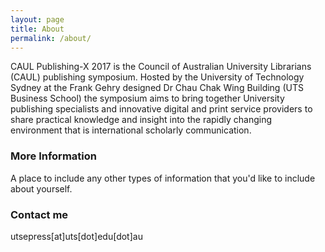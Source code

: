 ```yaml
---
layout: page
title: About
permalink: /about/
---
```


CAUL Publishing-X 2017 is the Council of Australian University Librarians (CAUL) publishing symposium. Hosted by the University of Technology Sydney at the Frank Gehry designed Dr Chau Chak Wing Building (UTS Business School) the symposium aims to bring together University publishing specialists and innovative digital and print service providers to share practical knowledge and insight into the rapidly changing environment that is international scholarly communication.

### More Information

A place to include any other types of information that you'd like to include about yourself.

### Contact me

utsepress[at]uts[dot]edu[dot]au
